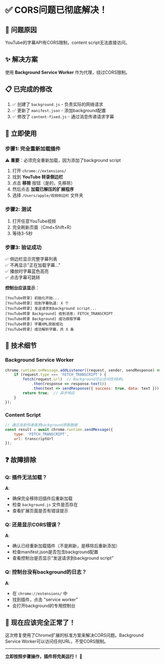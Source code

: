 # ✅ CORS问题已彻底解决！

## 🎯 问题原因
YouTube的字幕API有CORS限制，content script无法直接访问。

## ✨ 解决方案
使用 **Background Service Worker** 作为代理，绕过CORS限制。

## 📋 已完成的修改

1. ✅ 创建了 `background.js` - 负责实际的网络请求
2. ✅ 更新了 `manifest.json` - 添加background配置
3. ✅ 修改了 `content-fixed.js` - 通过消息传递请求字幕

## 🚀 立即使用

### 步骤1: 完全重新加载插件

⚠️ **重要**：必须完全重新加载，因为添加了background script

1. 打开 `chrome://extensions/`
2. 找到 **YouTube 转录侧边栏**
3. 点击 **移除** 按钮（是的，先移除）
4. 然后点击 **加载已解压的扩展程序**
5. 选择 `/Users/apple/视频侧边栏` 文件夹

### 步骤2: 测试

1. 打开任意YouTube视频
2. 完全刷新页面（Cmd+Shift+R）
3. 等待3-5秒

### 步骤3: 验证成功

✅ 侧边栏显示完整字幕列表  
✅ 不再显示"正在加载字幕..."  
✅ 播放时字幕蓝色高亮  
✅ 点击字幕可跳转  

**控制台应该显示**：
```
[YouTube转录] 初始化开始...
[YouTube转录] 找到字幕轨道: X 个
[YouTube转录] 发送请求到background script...
[YouTube转录 Background] 收到消息: FETCH_TRANSCRIPT
[YouTube转录 Background] 成功获取字幕
[YouTube转录] 字幕XML获取成功
[YouTube转录] 成功解析字幕，共 X 条
```

## 🔧 技术细节

### Background Service Worker
```javascript
chrome.runtime.onMessage.addListener((request, sender, sendResponse) => {
    if (request.type === 'FETCH_TRANSCRIPT') {
        fetch(request.url)  // Background可以访问任何URL
            .then(response => response.text())
            .then(text => sendResponse({ success: true, data: text }));
        return true;  // 异步响应
    }
});
```

### Content Script
```javascript
// 通过消息传递请求background获取数据
const result = await chrome.runtime.sendMessage({
    type: 'FETCH_TRANSCRIPT',
    url: transcriptUrl
});
```

## ❓ 故障排除

### Q: 插件无法加载？
**A**: 
- 确保完全移除旧插件后重新加载
- 检查 `background.js` 文件是否存在
- 查看扩展页面是否有错误提示

### Q: 还是显示CORS错误？
**A**:
- 确认已经重新加载插件（不是刷新，是移除后重新添加）
- 检查manifest.json是否包含background配置
- 查看控制台是否显示"发送请求到background script"

### Q: 控制台没有background的日志？
**A**:
- 在 `chrome://extensions/` 中
- 找到插件，点击 "service worker"
- 会打开background的专用控制台

## 🎉 现在应该完全正常了！

这次修复使用了Chrome扩展的标准方案来解决CORS问题。Background Service Worker可以访问任何URL，不受CORS限制。

---

**立即按照步骤操作，插件将完美运行！** 🚀